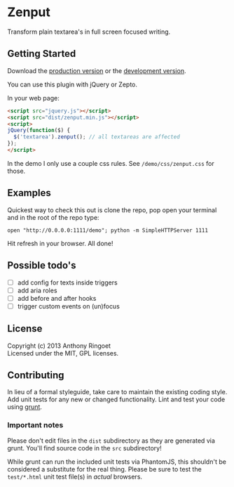 # Zenput

Transform plain textarea's in full screen focused writing.

## Getting Started
Download the [production version][min] or the [development version][max].

You can use this plugin with jQuery or Zepto.

[min]: https://raw.github.com/anthonyringoet/zenput/master/dist/zenput.min.js
[max]: https://raw.github.com/anthonyringoet/zenput/master/dist/zenput.js

In your web page:

```html
<script src="jquery.js"></script>
<script src="dist/zenput.min.js"></script>
<script>
jQuery(function($) {
  $('textarea').zenput(); // all textareas are affected
});
</script>
```

In the demo I only use a couple css rules.
See `/demo/css/zenput.css` for those.

## Examples
Quickest way to check this out is clone the repo, pop open your terminal and in the root of the repo type:

```
open "http://0.0.0.0:1111/demo"; python -m SimpleHTTPServer 1111
```

Hit refresh in your browser. All done!

## Possible todo's ##
- [ ] add config for texts inside triggers
- [ ] add aria roles
- [ ] add before and after hooks
- [ ] trigger custom events on (un)focus

## License
Copyright (c) 2013 Anthony Ringoet  
Licensed under the MIT, GPL licenses.

## Contributing
In lieu of a formal styleguide, take care to maintain the existing coding style. Add unit tests for any new or changed functionality. Lint and test your code using [grunt](https://github.com/cowboy/grunt).

### Important notes
Please don't edit files in the `dist` subdirectory as they are generated via grunt. You'll find source code in the `src` subdirectory!

While grunt can run the included unit tests via PhantomJS, this shouldn't be considered a substitute for the real thing. Please be sure to test the `test/*.html` unit test file(s) in _actual_ browsers.